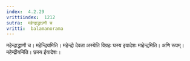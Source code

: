 ```yaml
---
index:  4.2.29
vrittiindex:  1212
sutra:  महेन्द्राद्धाऽणौ च
vritti:  balamanorama 
---
```


महेन्द्राद्धाणौ च। महेन्द्रियमिति। महेन्द्रो देवता अस्येति विग्रहः घस्य इयादेशः माहेन्द्रमिति। अणि रूपम्। महेन्द्रीयमिति। छस्य ईयादेशः। 

